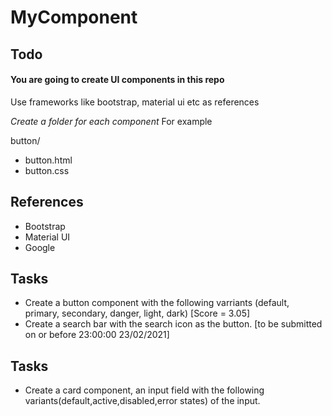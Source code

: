 # MyComponent

## Todo

#### You are going to create UI components in this repo
Use frameworks like bootstrap, material ui etc as references

*Create a folder for each component*
For example

button/
  - button.html
  - button.css

## References
- Bootstrap
- Material UI
- Google

## Tasks
- Create a button component with the following varriants (default, primary, secondary, danger, light, dark) [Score = 3.05]
- Create a search bar with the search icon as the button. [to be submitted on or before 23:00:00 23/02/2021]

## **Tasks**
- Create a card component, an input field with the following variants(default,active,disabled,error states) of the input.

